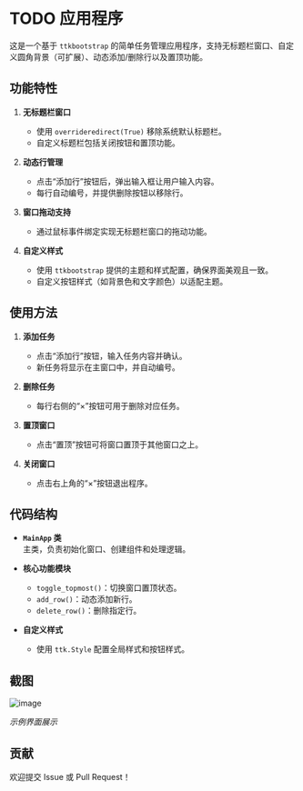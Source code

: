 # TODO 应用程序

这是一个基于 `ttkbootstrap` 的简单任务管理应用程序，支持无标题栏窗口、自定义圆角背景（可扩展）、动态添加/删除行以及置顶功能。


## 功能特性

1. **无标题栏窗口**  
   - 使用 `overrideredirect(True)` 移除系统默认标题栏。  
   - 自定义标题栏包括关闭按钮和置顶功能。

2. **动态行管理**  
   - 点击“添加行”按钮后，弹出输入框让用户输入内容。  
   - 每行自动编号，并提供删除按钮以移除行。

3. **窗口拖动支持**  
   - 通过鼠标事件绑定实现无标题栏窗口的拖动功能。

4. **自定义样式**  
   - 使用 `ttkbootstrap` 提供的主题和样式配置，确保界面美观且一致。  
   - 自定义按钮样式（如背景色和文字颜色）以适配主题。


## 使用方法

1. **添加任务**  
   - 点击“添加行”按钮，输入任务内容并确认。  
   - 新任务将显示在主窗口中，并自动编号。

2. **删除任务**  
   - 每行右侧的“×”按钮可用于删除对应任务。

3. **置顶窗口**  
   - 点击“置顶”按钮可将窗口置顶于其他窗口之上。

4. **关闭窗口**  
   - 点击右上角的“×”按钮退出程序。


## 代码结构

- **`MainApp` 类**  
  主类，负责初始化窗口、创建组件和处理逻辑。

- **核心功能模块**  
  - `toggle_topmost()`：切换窗口置顶状态。  
  - `add_row()`：动态添加新行。  
  - `delete_row()`：删除指定行。

- **自定义样式**  
  - 使用 `ttk.Style` 配置全局样式和按钮样式。


## 截图

![image](https://github.com/user-attachments/assets/4014c8ca-3d0d-425b-9322-3b3cf6c1711f)

*示例界面展示*


## 贡献

欢迎提交 Issue 或 Pull Request！
